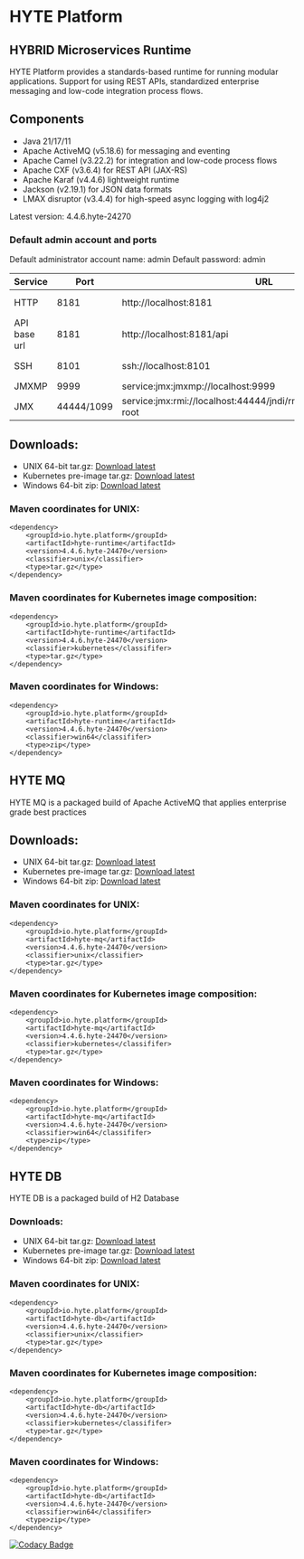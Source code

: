 # HYTE Platform #

## HYBRID Microservices Runtime ##

HYTE Platform provides a standards-based runtime for running modular applications. Support for using REST APIs, standardized enterprise messaging and low-code integration process flows.

## Components ##

 * Java 21/17/11
 * Apache ActiveMQ (v5.18.6) for messaging and eventing
 * Apache Camel (v3.22.2) for integration and low-code process flows
 * Apache CXF (v3.6.4) for REST API (JAX-RS) 
 * Apache Karaf (v4.4.6) lightweight runtime
 * Jackson (v2.19.1) for JSON data formats
 * LMAX disruptor (v3.4.4) for high-speed async logging with log4j2

Latest version: 4.4.6.hyte-24270

### Default admin account and ports ###

Default administrator account name: admin
Default password: admin

| **Service** | **Port** | **URL** | **Example usage** |
|---------|------|-----|---------|
| HTTP    | 8181 | http://localhost:8181 | wget http://localhost:8181 |
| API base url | 8181 | http://localhost:8181/api | wget http://localhost:8181/api |
| SSH     | 8101 | ssh://localhost:8101 | ssh -p 8101 admin@localhost |
| JMXMP   | 9999 | service:jmx:jmxmp://localhost:9999 | |
| JMX     | 44444/1099 | service:jmx:rmi://localhost:44444/jndi/rmi://localhost:1099/karaf-root | |

## Downloads:
 * UNIX 64-bit tar.gz: [Download latest](https://repo1.maven.org/maven2/io/hyte/platform/hyte-runtime/4.4.6.hyte-24470/hyte-runtime-4.4.6.hyte-24470-unix.tar.gz)
 * Kubernetes pre-image tar.gz: [Download latest](https://repo1.maven.org/maven2/io/hyte/platform/hyte-runtime/4.4.6.hyte-24470/hyte-runtime-4.4.6.hyte-24470-kubernetes.tar.gz)
 * Windows 64-bit zip: [Download latest](https://repo1.maven.org/maven2/io/hyte/platform/hyte-runtime/4.4.6.hyte-24470/hyte-runtime-4.4.6.hyte-24470-win64.zip)

### Maven coordinates for UNIX: ###
```
<dependency>
    <groupId>io.hyte.platform</groupId>
    <artifactId>hyte-runtime</artifactId>
    <version>4.4.6.hyte-24470</version>
    <classifier>unix</classifier>
    <type>tar.gz</type>
</dependency>
```

### Maven coordinates for Kubernetes image composition: ###
```
<dependency>
    <groupId>io.hyte.platform</groupId>
    <artifactId>hyte-runtime</artifactId>
    <version>4.4.6.hyte-24470</version>
    <classifier>kubernetes</classififer>
    <type>tar.gz</type>
</dependency>
```

### Maven coordinates for Windows: ###
```
<dependency>
    <groupId>io.hyte.platform</groupId>
    <artifactId>hyte-runtime</artifactId>
    <version>4.4.6.hyte-24470</version>
    <classifier>win64</classififer>
    <type>zip</type>
</dependency>
```

## HYTE MQ ##

HYTE MQ is a packaged build of Apache ActiveMQ that applies enterprise grade best practices

## Downloads:
 * UNIX 64-bit tar.gz: [Download latest](https://repo1.maven.org/maven2/io/hyte/platform/hyte-mq/4.4.6.hyte-24470/hyte-mq-4.4.6.hyte-24470-unix.tar.gz)
 * Kubernetes pre-image tar.gz: [Download latest](https://repo1.maven.org/maven2/io/hyte/platform/hyte-mq/4.4.6.hyte-24470/hyte-mq-4.4.6.hyte-24470-kubernetes.tar.gz)
 * Windows 64-bit zip: [Download latest](https://repo1.maven.org/maven2/io/hyte/platform/hyte-mq/4.4.6.hyte-24470/hyte-mq-4.4.6.hyte-24470-win64.zip)

### Maven coordinates for UNIX: ###
```
<dependency>
    <groupId>io.hyte.platform</groupId>
    <artifactId>hyte-mq</artifactId>
    <version>4.4.6.hyte-24470</version>
    <classifier>unix</classifier>
    <type>tar.gz</type>
</dependency>
```

### Maven coordinates for Kubernetes image composition: ###
```
<dependency>
    <groupId>io.hyte.platform</groupId>
    <artifactId>hyte-mq</artifactId>
    <version>4.4.6.hyte-24470</version>
    <classifier>kubernetes</classififer>
    <type>tar.gz</type>
</dependency>
```

### Maven coordinates for Windows: ###
```
<dependency>
    <groupId>io.hyte.platform</groupId>
    <artifactId>hyte-mq</artifactId>
    <version>4.4.6.hyte-24470</version>
    <classifier>win64</classififer>
    <type>zip</type>
</dependency>
```

## HYTE DB ##

HYTE DB is a packaged build of H2 Database

### Downloads:
 * UNIX 64-bit tar.gz: [Download latest](https://repo1.maven.org/maven2/io/hyte/platform/hyte-db/4.4.6.hyte-24470/hyte-db-4.4.6.hyte-24470-unix.tar.gz)
 * Kubernetes pre-image tar.gz: [Download latest](https://repo1.maven.org/maven2/io/hyte/platform/hyte-db/4.4.6.hyte-24470/hyte-db-4.4.6.hyte-24470-kubernetes.tar.gz)
 * Windows 64-bit zip: [Download latest](https://repo1.maven.org/maven2/io/hyte/platform/hyte-db/4.4.6.hyte-24470/hyte-db-4.4.6.hyte-24470-win64.zip)

### Maven coordinates for UNIX: ###
```
<dependency>
    <groupId>io.hyte.platform</groupId>
    <artifactId>hyte-db</artifactId>
    <version>4.4.6.hyte-24470</version>
    <classifier>unix</classifier>
    <type>tar.gz</type>
</dependency>
```

### Maven coordinates for Kubernetes image composition: ###
```
<dependency>
    <groupId>io.hyte.platform</groupId>
    <artifactId>hyte-db</artifactId>
    <version>4.4.6.hyte-24470</version>
    <classifier>kubernetes</classififer>
    <type>tar.gz</type>
</dependency>
```

### Maven coordinates for Windows: ###
```
<dependency>
    <groupId>io.hyte.platform</groupId>
    <artifactId>hyte-db</artifactId>
    <version>4.4.6.hyte-24470</version>
    <classifier>win64</classififer>
    <type>zip</type>
</dependency>
```

[![Codacy Badge](https://api.codacy.com/project/badge/Grade/32c2b2ab5c3e4646bda106ee65e9a6d1)](https://www.codacy.com/app/mattrpav_2/runtime?utm_source=github.com&amp;utm_medium=referral&amp;utm_content=hyteio/runtime&amp;utm_campaign=Badge_Grade)
